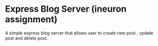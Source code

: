 # Express Blog Server (ineuron assignment)

A simple express blog server that allows user to create new post , update post and delete post.